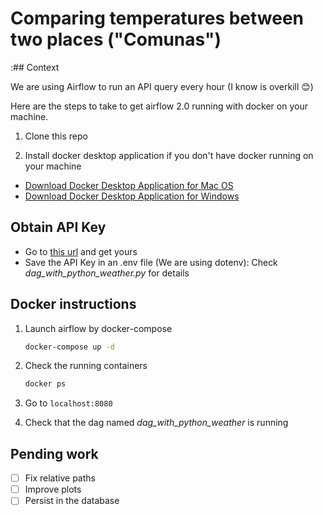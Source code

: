 # Comparing temperatures between two places ("Comunas")


:## Context

We are using Airflow to run an API query every hour (I know is overkill 😊)

Here are the steps to take to get airflow 2.0 running with docker on your machine. 
1. Clone this repo

1. Install docker desktop application if you don't have docker running on your machine
- [Download Docker Desktop Application for Mac OS](https://hub.docker.com/editions/community/docker-ce-desktop-mac)
- [Download Docker Desktop Application for Windows](https://hub.docker.com/editions/community/docker-ce-desktop-windows)

## Obtain API Key

- Go to [this url](http://api.weatherapi.com/) and get yours
- Save the API Key in an .env file (We are using dotenv): Check *dag_with_python_weather.py* for details 

## Docker instructions

1. Launch airflow by docker-compose
    ```bash
    docker-compose up -d
    ```

2. Check the running containers
    ```bash
    docker ps
    ```

3. Go to `localhost:8080`

4. Check that the dag named *dag_with_python_weather* is running

## Pending work

- [ ] Fix relative paths
- [ ] Improve plots
- [ ] Persist in the database
